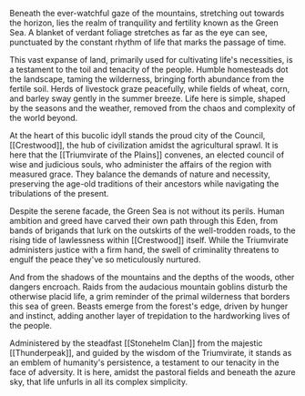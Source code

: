 Beneath the ever-watchful gaze of the mountains, stretching out towards the horizon, lies the realm of tranquility and fertility known as the Green Sea. A blanket of verdant foliage stretches as far as the eye can see, punctuated by the constant rhythm of life that marks the passage of time.

This vast expanse of land, primarily used for cultivating life's necessities, is a testament to the toil and tenacity of the people. Humble homesteads dot the landscape, taming the wilderness, bringing forth abundance from the fertile soil. Herds of livestock graze peacefully, while fields of wheat, corn, and barley sway gently in the summer breeze. Life here is simple, shaped by the seasons and the weather, removed from the chaos and complexity of the world beyond.

At the heart of this bucolic idyll stands the proud city of the Council, [[Crestwood]], the hub of civilization amidst the agricultural sprawl. It is here that the [[Triumvirate of the Plains]] convenes, an elected council of wise and judicious souls, who administer the affairs of the region with measured grace. They balance the demands of nature and necessity, preserving the age-old traditions of their ancestors while navigating the tribulations of the present.

Despite the serene facade, the Green Sea is not without its perils. Human ambition and greed have carved their own path through this Eden, from bands of brigands that lurk on the outskirts of the well-trodden roads, to the rising tide of lawlessness within [[Crestwood]] itself. While the Triumvirate administers justice with a firm hand, the swell of criminality threatens to engulf the peace they've so meticulously nurtured.

And from the shadows of the mountains and the depths of the woods, other dangers encroach. Raids from the audacious mountain goblins disturb the otherwise placid life, a grim reminder of the primal wilderness that borders this sea of green. Beasts emerge from the forest's edge, driven by hunger and instinct, adding another layer of trepidation to the hardworking lives of the people.

Administered by the steadfast [[Stonehelm Clan]] from the majestic [[Thunderpeak]], and guided by the wisdom of the Triumvirate, it stands as an emblem of humanity's persistence, a testament to our tenacity in the face of adversity. It is here, amidst the pastoral fields and beneath the azure sky, that life unfurls in all its complex simplicity.